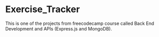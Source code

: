 # Exercise_Tracker
This is one of the projects from freecodecamp course called Back End Development and APIs (Express.js and MongoDB).
